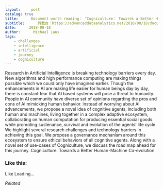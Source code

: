 ```yaml
---
layout:     post
catalog: true
title:      Document worth reading： “Cogniculture： Towards a Better Human-Machine Co-evolution”
subtitle:      转载自：https://advanceddataanalytics.net/2018/08/18/document-worth-reading-cogniculture-towards-a-better-human-machine-co-evolution/
date:      2018-08-18
author:      Michael Laux
tags:
    - challenges
    - intelligence
    - artificial
    - journey
    - cogniculture
---
```


Research in Artificial Intelligence is breaking technology barriers every day. New algorithms and high performance computing are making things possible which we could only have imagined earlier. Though the enhancements in AI are making life easier for human beings day by day, there is constant fear that AI based systems will pose a threat to humanity. People in AI community have diverse set of opinions regarding the pros and cons of AI mimicking human behavior. Instead of worrying about AI advancements, we propose a novel idea of cognitive agents, including both human and machines, living together in a complex adaptive ecosystem, collaborating on human computation for producing essential social goods while promoting sustenance, survival and evolution of the agents’ life cycle. We highlight several research challenges and technology barriers in achieving this goal. We propose a governance mechanism around this ecosystem to ensure ethical behaviors of all cognitive agents. Along with a novel set of use-cases of Cogniculture, we discuss the road map ahead for this journey. Cogniculture: Towards a Better Human-Machine Co-evolution





### Like this:

Like Loading...


*Related*

